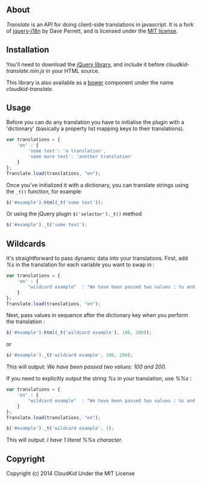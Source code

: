 About
-----

_Translate_ is an API for doing client-side translations in javascript. It is a fork of [jquery-i18n](https://github.com/recurser/jquery-i18n) by Dave Perrett, and is licensed under the [MIT license](http://www.opensource.org/licenses/mit-license.php).

Installation
------------

You'll need to download the [jQuery library](http://docs.jquery.com/Downloading_jQuery#Current_Release), and include it before _cloudkid-translate.min.js_ in your HTML source.

This library is also available as a [bower](http://bower.io/) component under the name *cloudkid-translate*.

Usage
-----

Before you can do any translation you have to initialise the plugin with a 'dictionary' (basically a property list mapping keys to their translations).

```js
var translations = {
	'en' : {
		'some text': 'a translation',
	    'some more text': 'another translation'
	}
};
Translate.load(translations, "en");
```

Once you've initialized it with a dictionary, you can translate strings using the `_t()` function, for example:

```js
$('#example').html(_t('some text'));
```

Or using the jQuery plugin `$('selector')._t()` method

```js
$('#example')._t('some text');
```

Wildcards
---------

It's straightforward to pass dynamic data into your translations. First, add _%s_ in the translation for each variable you want to swap in :

```js
var translations = {
	'en' : {
		"wildcard example"  : "We have been passed two values : %s and %s."
	}
};
Translate.load(translations, "en");
```

Next, pass values in sequence after the dictionary key when you perform the translation :

```js
$('#example').html(_t('wildcard example'), 100, 200));
```

or

```js
$('#example')._t('wildcard example', 100, 200);
```

This will output: _We have been passed two values: 100 and 200._

If you need to explicitly output the string _%s_ in your translation, use _%%s_ :

```js
var translations = {
	'en' : {
		"wildcard example"  : "We have been passed two values : %s and %s."
	}
};
Translate.load(translations, "en");

$('#example')._t('wildcard example', 1);
```

This will output: _I have 1 literal %%s character._


Copyright
---------

Copyright (c) 2014 CloudKid Under the MIT License